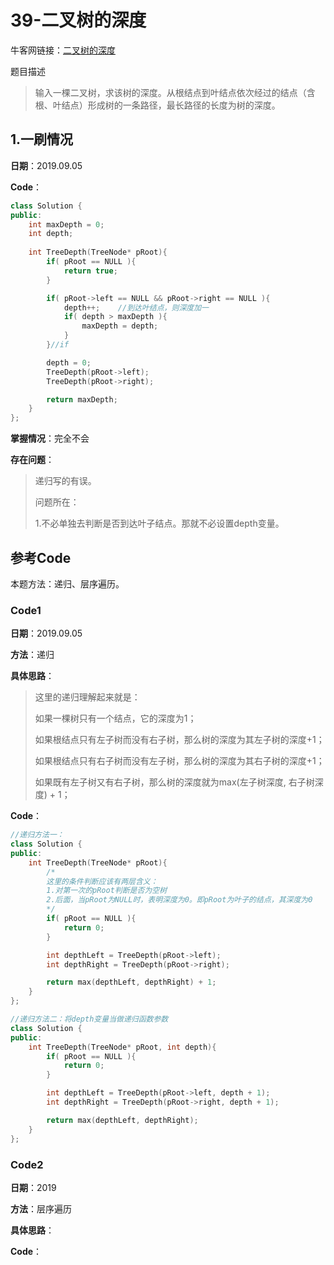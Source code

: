 # 39-二叉树的深度

牛客网链接：[二叉树的深度](https://www.nowcoder.com/practice/435fb86331474282a3499955f0a41e8b?tpId=13&tqId=11191&rp=2&ru=%2Fta%2Fcoding-interviews&qru=%2Fta%2Fcoding-interviews%2Fquestion-ranking)

题目描述

> 输入一棵二叉树，求该树的深度。从根结点到叶结点依次经过的结点（含根、叶结点）形成树的一条路径，最长路径的长度为树的深度。
>
> 

## 1.一刷情况

**日期**：2019.09.05

**Code**：

```c++
class Solution {
public:
    int maxDepth = 0;
    int depth;
    
    int TreeDepth(TreeNode* pRoot){
        if( pRoot == NULL ){
            return true;
        }

        if( pRoot->left == NULL && pRoot->right == NULL ){
            depth++;    //到达叶结点，则深度加一
            if( depth > maxDepth ){
                maxDepth = depth;
            }
        }//if

        depth = 0;
        TreeDepth(pRoot->left);
        TreeDepth(pRoot->right);

        return maxDepth;
    }
};
```

**掌握情况**：完全不会

**存在问题**：

> 递归写的有误。
>
> 问题所在：
>
> 1.不必单独去判断是否到达叶子结点。那就不必设置depth变量。





## 参考Code

本题方法：递归、层序遍历。



### Code1

**日期**：2019.09.05

**方法**：递归

**具体思路**：

> 这里的递归理解起来就是：
>
> 如果一棵树只有一个结点，它的深度为1；
>
> 如果根结点只有左子树而没有右子树，那么树的深度为其左子树的深度+1；
>
> 如果根结点只有右子树而没有左子树，那么树的深度为其右子树的深度+1；
>
> 如果既有左子树又有右子树，那么树的深度就为max(左子树深度, 右子树深度) + 1；

**Code**：

```c++
//递归方法一：
class Solution {
public:
    int TreeDepth(TreeNode* pRoot){
        /*
        这里的条件判断应该有两层含义：
        1.对第一次的pRoot判断是否为空树
        2.后面，当pRoot为NULL时，表明深度为0。即pRoot为叶子的结点，其深度为0
        */
        if( pRoot == NULL ){
            return 0;
        }

        int depthLeft = TreeDepth(pRoot->left);
        int depthRight = TreeDepth(pRoot->right);

        return max(depthLeft, depthRight) + 1;
    }
};

//递归方法二：将depth变量当做递归函数参数
class Solution {
public:
    int TreeDepth(TreeNode* pRoot, int depth){
        if( pRoot == NULL ){
            return 0;
        }

        int depthLeft = TreeDepth(pRoot->left, depth + 1);
        int depthRight = TreeDepth(pRoot->right, depth + 1);

        return max(depthLeft, depthRight);
    }
};
```





### Code2

**日期**：2019

**方法**：层序遍历

**具体思路**：

> 
>
> 

**Code**：

```c++

```

